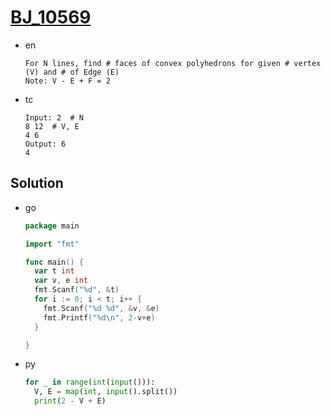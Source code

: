 # [BJ_10569](https://acmicpc.net/problem/10569)

* en

  ```en
  For N lines, find # faces of convex polyhedrons for given # vertex (V) and # of Edge (E)
  Note: V - E + F = 2
  ```

* tc

  ```tc
  Input: 2  # N
  8 12  # V, E
  4 6
  Output: 6
  4
  ```

## Solution

* go

  ```go
  package main

  import "fmt"

  func main() {
    var t int
    var v, e int
    fmt.Scanf("%d", &t)
    for i := 0; i < t; i++ {
      fmt.Scanf("%d %d", &v, &e)
      fmt.Printf("%d\n", 2-v+e)
    }

  }
  ```

* py

  ```py
  for _ in range(int(input())):
    V, E = map(int, input().split())
    print(2 - V + E)
  ```
